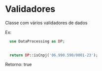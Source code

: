 # Validadores
Classe com vários validadores de dados

Ex:
```php
  use DataProcessing as DP;
  
  
  return DP::isCnpj('06.990.590/0001-23');
```
Retorno: true
